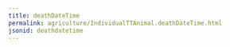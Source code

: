 ```yaml
---
title: deathDateTime
permalink: agriculture/IndividualTTAnimal.deathDateTime.html
jsonid: deathdatetime
---
```

